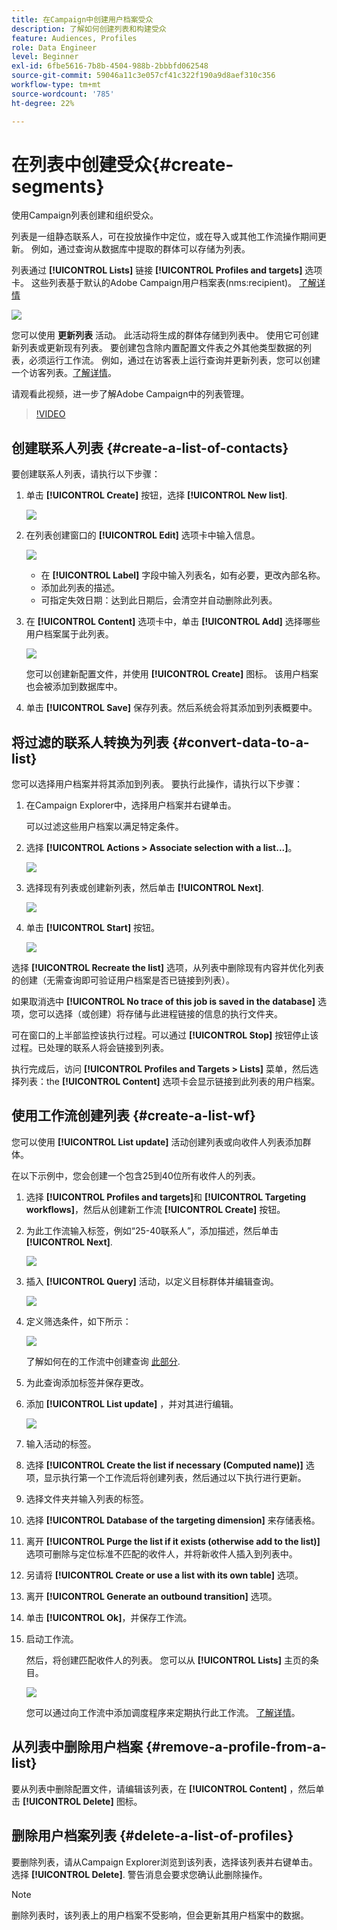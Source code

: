 ```yaml
---
title: 在Campaign中创建用户档案受众
description: 了解如何创建列表和构建受众
feature: Audiences, Profiles
role: Data Engineer
level: Beginner
exl-id: 6fbe5616-7b8b-4504-988b-2bbbfd062548
source-git-commit: 59046a11c3e057cf41c322f190a9d8aef310c356
workflow-type: tm+mt
source-wordcount: '785'
ht-degree: 22%

---
```


# 在列表中创建受众{#create-segments}

使用Campaign列表创建和组织受众。

列表是一组静态联系人，可在投放操作中定位，或在导入或其他工作流操作期间更新。 例如，通过查询从数据库中提取的群体可以存储为列表。

列表通过 **[!UICONTROL Lists]** 链接 **[!UICONTROL Profiles and targets]** 选项卡。 这些列表基于默认的Adobe Campaign用户档案表(nms:recipient)。 [了解详情](../dev/datamodel.md#ootb-profiles.md)

![](assets/list-dashboard.png)

您可以使用 **更新列表** 活动。 此活动将生成的群体存储到列表中。 使用它可创建新列表或更新现有列表。 要创建包含除内置配置文件表之外其他类型数据的列表，必须运行工作流。 例如，通过在访客表上运行查询并更新列表，您可以创建一个访客列表。[了解详情](#create-a-list-wf)。

请观看此视频，进一步了解Adobe Campaign中的列表管理。

>[!VIDEO](https://video.tv.adobe.com/v/334909?quality=12)


## 创建联系人列表 {#create-a-list-of-contacts}

要创建联系人列表，请执行以下步骤：

1. 单击 **[!UICONTROL Create]** 按钮，选择 **[!UICONTROL New list]**.

   ![](assets/new-list.png)

1. 在列表创建窗口的 **[!UICONTROL Edit]** 选项卡中输入信息。

   ![](assets/list-details.png)

   * 在 **[!UICONTROL Label]** 字段中输入列表名，如有必要，更改內部名称。
   * 添加此列表的描述。
   * 可指定失效日期：达到此日期后，会清空并自动删除此列表。


1. 在 **[!UICONTROL Content]** 选项卡中，单击 **[!UICONTROL Add]** 选择哪些用户档案属于此列表。

   ![](assets/add-profiles-to-a-list.png)

   您可以创建新配置文件，并使用 **[!UICONTROL Create]** 图标。 该用户档案也会被添加到数据库中。

1. 单击 **[!UICONTROL Save]** 保存列表。然后系统会将其添加到列表概要中。


## 将过滤的联系人转换为列表 {#convert-data-to-a-list}

您可以选择用户档案并将其添加到列表。 要执行此操作，请执行以下步骤：

1. 在Campaign Explorer中，选择用户档案并右键单击。

   可以过滤这些用户档案以满足特定条件。

1. 选择 **[!UICONTROL Actions > Associate selection with a list...]**。

   ![](assets/add-selection-to-a-list.png)

1. 选择现有列表或创建新列表，然后单击 **[!UICONTROL Next]**.

   ![](assets/select-the-list.png)

1. 单击 **[!UICONTROL Start]** 按钮。

   ![](assets/record-a-list.png)

选择 **[!UICONTROL Recreate the list]** 选项，从列表中删除现有内容并优化列表的创建（无需查询即可验证用户档案是否已链接到列表）。

如果取消选中 **[!UICONTROL No trace of this job is saved in the database]** 选项，您可以选择（或创建）将存储与此进程链接的信息的执行文件夹。

可在窗口的上半部监控该执行过程。可以通过 **[!UICONTROL Stop]** 按钮停止该过程。已处理的联系人将会链接到列表。

执行完成后，访问 **[!UICONTROL Profiles and Targets > Lists]** 菜单，然后选择列表：the **[!UICONTROL Content]** 选项卡会显示链接到此列表的用户档案。


## 使用工作流创建列表  {#create-a-list-wf}

您可以使用 **[!UICONTROL List update]** 活动创建列表或向收件人列表添加群体。

在以下示例中，您会创建一个包含25到40位所有收件人的列表。

1. 选择 **[!UICONTROL Profiles and targets]**&#x200B;和 **[!UICONTROL Targeting workflows]**，然后从创建新工作流 **[!UICONTROL Create]** 按钮。
1. 为此工作流输入标签，例如“25-40联系人”，添加描述，然后单击 **[!UICONTROL Next]**.

   ![](assets/targeting-wf-sample.png)

1. 插入 **[!UICONTROL Query]** 活动，以定义目标群体并编辑查询。

   ![](assets/targeting-wf-edit-query.png)

1. 定义筛选条件，如下所示：

   ![](assets/targeting-wf-age-filter.png)

   了解如何在的工作流中创建查询 [此部分](https://experienceleague.adobe.com/docs/campaign/automation/workflows/wf-activities/targeting-activities/query.html).

1. 为此查询添加标签并保存更改。
1. 添加 **[!UICONTROL List update]** ，并对其进行编辑。

   ![](assets/list-update-activity.png)

1. 输入活动的标签。
1. 选择 **[!UICONTROL Create the list if necessary (Computed name)]** 选项，显示执行第一个工作流后将创建列表，然后通过以下执行进行更新。
1. 选择文件夹并输入列表的标签。
1. 选择 **[!UICONTROL Database of the targeting dimension]** 来存储表格。
1. 离开 **[!UICONTROL Purge the list if it exists (otherwise add to the list)]** 选项可删除与定位标准不匹配的收件人，并将新收件人插入到列表中。
1. 另请将 **[!UICONTROL Create or use a list with its own table]** 选项。
1. 离开 **[!UICONTROL Generate an outbound transition]** 选项。
1. 单击 **[!UICONTROL Ok]**，并保存工作流。
1. 启动工作流。

   然后，将创建匹配收件人的列表。 您可以从 **[!UICONTROL Lists]** 主页的条目。

   ![](assets/access-new-list.png)

   您可以通过向工作流中添加调度程序来定期执行此工作流。 [了解详情](https://experienceleague.adobe.com/docs/campaign/automation/workflows/wf-activities/flow-control-activities/scheduler.html)。

## 从列表中删除用户档案 {#remove-a-profile-from-a-list}

要从列表中删除配置文件，请编辑该列表，在 **[!UICONTROL Content]** ，然后单击 **[!UICONTROL Delete]** 图标。

## 删除用户档案列表 {#delete-a-list-of-profiles}

要删除列表，请从Campaign Explorer浏览到该列表，选择该列表并右键单击。 选择 **[!UICONTROL Delete]**. 警告消息会要求您确认此删除操作。

>[!NOTE]
>
>删除列表时，该列表上的用户档案不受影响，但会更新其用户档案中的数据。
